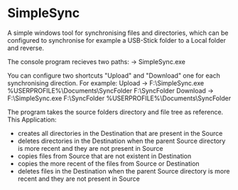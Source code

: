 # SimpleSync
A simple windows tool for synchronising files and directories, which can be configured to synchronise for example a USB-Stick folder to a Local folder and reverse.

The console program recieves two paths:
-> SimpleSync.exe <Source Path> <Destination Path>

You can configure two shortcuts "Upload" and "Download" one for each synchronising direction.
For example:
  Upload ->    F:\SimpleSync.exe %USERPROFILE%\Documents\SyncFolder F:\\SyncFolder
  Download ->  F:\SimpleSync.exe F:\\SyncFolder %USERPROFILE%\Documents\SyncFolder
  
The program takes the source folders directory and file tree as reference. 
This Application:
 - creates all directories in the Destination that are present in the Source
 - deletes directories in the Destination when the parent Source directory is more recent and they are not present in Source
 - copies files from Source that are not existent in Destination
 - copies the more recent of the files from Source or Destination
 - deletes files in the Destination when the parent Source directory is more recent and they are not present in Source
